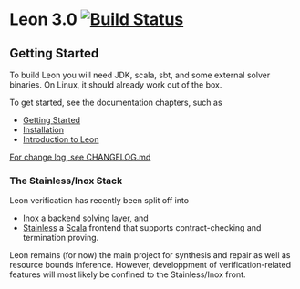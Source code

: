 Leon 3.0 [![Build Status](http://laraquad4.epfl.ch:9000/epfl-lara/leon/status/master)](http://laraquad4.epfl.ch:9000/epfl-lara/leon)
==========

Getting Started
---------------

To build Leon you will need JDK, scala, sbt, and some external solver binaries.
On Linux, it should already work out of the box.

To get started, see the documentation chapters, such as
  * [Getting Started](src/sphinx/gettingstarted.rst)
  * [Installation](src/sphinx/installation.rst)
  * [Introduction to Leon](src/sphinx/intro.rst)

[For change log, see CHANGELOG.md](CHANGELOG.md)

### The Stainless/Inox Stack

Leon verification has recently been split off into
  * [Inox](https://github.com/epfl-lara/inox) a backend solving layer, and
  * [Stainless](https://github.com/epfl-lara/stainless) a [Scala](http://scala-lang.org) frontend
    that supports contract-checking and termination proving.

Leon remains (for now) the main project for synthesis and repair as well as resource
bounds inference. However, developpment of verification-related features will most
likely be confined to the Stainless/Inox front.
